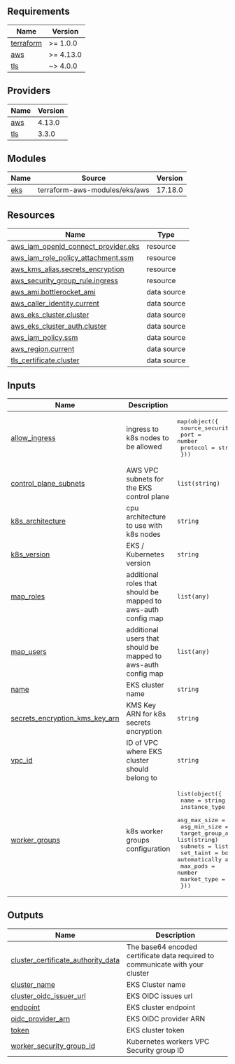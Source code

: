 ## Requirements

| Name | Version |
|------|---------|
| <a name="requirement_terraform"></a> [terraform](#requirement\_terraform) | >= 1.0.0 |
| <a name="requirement_aws"></a> [aws](#requirement\_aws) | >= 4.13.0 |
| <a name="requirement_tls"></a> [tls](#requirement\_tls) | ~> 4.0.0 |

## Providers

| Name | Version |
|------|---------|
| <a name="provider_aws"></a> [aws](#provider\_aws) | 4.13.0 |
| <a name="provider_tls"></a> [tls](#provider\_tls) | 3.3.0 |

## Modules

| Name | Source | Version |
|------|--------|---------|
| <a name="module_eks"></a> [eks](#module\_eks) | terraform-aws-modules/eks/aws | 17.18.0 |

## Resources

| Name | Type |
|------|------|
| [aws_iam_openid_connect_provider.eks](https://registry.terraform.io/providers/hashicorp/aws/latest/docs/resources/iam_openid_connect_provider) | resource |
| [aws_iam_role_policy_attachment.ssm](https://registry.terraform.io/providers/hashicorp/aws/latest/docs/resources/iam_role_policy_attachment) | resource |
| [aws_kms_alias.secrets_encryption](https://registry.terraform.io/providers/hashicorp/aws/latest/docs/resources/kms_alias) | resource |
| [aws_security_group_rule.ingress](https://registry.terraform.io/providers/hashicorp/aws/latest/docs/resources/security_group_rule) | resource |
| [aws_ami.bottlerocket_ami](https://registry.terraform.io/providers/hashicorp/aws/latest/docs/data-sources/ami) | data source |
| [aws_caller_identity.current](https://registry.terraform.io/providers/hashicorp/aws/latest/docs/data-sources/caller_identity) | data source |
| [aws_eks_cluster.cluster](https://registry.terraform.io/providers/hashicorp/aws/latest/docs/data-sources/eks_cluster) | data source |
| [aws_eks_cluster_auth.cluster](https://registry.terraform.io/providers/hashicorp/aws/latest/docs/data-sources/eks_cluster_auth) | data source |
| [aws_iam_policy.ssm](https://registry.terraform.io/providers/hashicorp/aws/latest/docs/data-sources/iam_policy) | data source |
| [aws_region.current](https://registry.terraform.io/providers/hashicorp/aws/latest/docs/data-sources/region) | data source |
| [tls_certificate.cluster](https://registry.terraform.io/providers/hashicorp/tls/latest/docs/data-sources/certificate) | data source |

## Inputs

| Name | Description | Type | Default | Required |
|------|-------------|------|---------|:--------:|
| <a name="input_allow_ingress"></a> [allow\_ingress](#input\_allow\_ingress) | ingress to k8s nodes to be allowed | <pre>map(object({<br>    source_security_group_id = string<br>    port                     = number<br>    protocol                 = string<br>  }))</pre> | `{}` | no |
| <a name="input_control_plane_subnets"></a> [control\_plane\_subnets](#input\_control\_plane\_subnets) | AWS VPC subnets for the EKS control plane | `list(string)` | n/a | yes |
| <a name="input_k8s_architecture"></a> [k8s\_architecture](#input\_k8s\_architecture) | cpu architecture to use with k8s nodes | `string` | `"x86_64"` | no |
| <a name="input_k8s_version"></a> [k8s\_version](#input\_k8s\_version) | EKS / Kubernetes version | `string` | `"1.22"` | no |
| <a name="input_map_roles"></a> [map\_roles](#input\_map\_roles) | additional roles that should be mapped to aws-auth config map | `list(any)` | `[]` | no |
| <a name="input_map_users"></a> [map\_users](#input\_map\_users) | additional users that should be mapped to aws-auth config map | `list(any)` | `[]` | no |
| <a name="input_name"></a> [name](#input\_name) | EKS cluster name | `string` | n/a | yes |
| <a name="input_secrets_encryption_kms_key_arn"></a> [secrets\_encryption\_kms\_key\_arn](#input\_secrets\_encryption\_kms\_key\_arn) | KMS Key ARN for k8s secrets encryption | `string` | n/a | yes |
| <a name="input_vpc_id"></a> [vpc\_id](#input\_vpc\_id) | ID of VPC where EKS cluster should belong to | `string` | n/a | yes |
| <a name="input_worker_groups"></a> [worker\_groups](#input\_worker\_groups) | k8s worker groups configuration | <pre>list(object({<br>    name              = string<br>    instance_type     = string<br>    asg_max_size      = number<br>    asg_min_size      = number<br>    target_group_arns = list(string)<br>    subnets           = list(string)<br>    set_taint         = bool // automatically add a taint with the nodepool name<br>    max_pods          = number<br>    market_type       = string<br>  }))</pre> | n/a | yes |

## Outputs

| Name | Description |
|------|-------------|
| <a name="output_cluster_certificate_authority_data"></a> [cluster\_certificate\_authority\_data](#output\_cluster\_certificate\_authority\_data) | The base64 encoded certificate data required to communicate with your cluster |
| <a name="output_cluster_name"></a> [cluster\_name](#output\_cluster\_name) | EKS Cluster name |
| <a name="output_cluster_oidc_issuer_url"></a> [cluster\_oidc\_issuer\_url](#output\_cluster\_oidc\_issuer\_url) | EKS OIDC issues url |
| <a name="output_endpoint"></a> [endpoint](#output\_endpoint) | EKS cluster endpoint |
| <a name="output_oidc_provider_arn"></a> [oidc\_provider\_arn](#output\_oidc\_provider\_arn) | EKS OIDC provider ARN |
| <a name="output_token"></a> [token](#output\_token) | EKS cluster token |
| <a name="output_worker_security_group_id"></a> [worker\_security\_group\_id](#output\_worker\_security\_group\_id) | Kubernetes workers VPC Security group ID |
